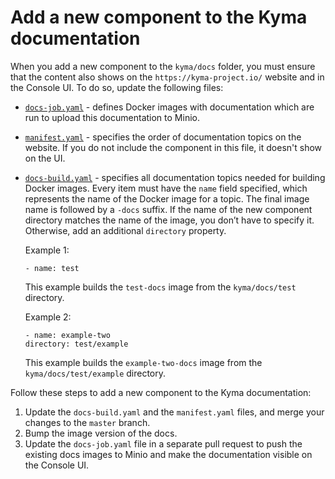 # Add a new component to the Kyma documentation

When you add a new component to the `kyma/docs` folder, you must ensure that the content also shows on the `https://kyma-project.io/` website and in the Console UI. To do so, update the following files:

- [`docs-job.yaml`](https://github.com/kyma-project/kyma/blob/master/resources/core/charts/docs/charts/documentation/templates/docs-job.yaml) - defines Docker images with documentation which are run to upload this documentation to Minio.
- [`manifest.yaml`](https://github.com/kyma-project/kyma/blob/master/docs/manifest.yaml) - specifies the order of documentation topics on the website. If you do not include the component in this file, it doesn't show on the UI.
- [`docs-build.yaml`](https://github.com/kyma-project/kyma/blob/master/docs/docs-build.yaml) - specifies all documentation topics needed for building Docker images. Every item must have the `name` field specified, which represents the name of the Docker image for a topic. The final image name is followed by a `-docs` suffix. If the name of the new component directory matches the name of the image, you don’t have to specify it. Otherwise, add an additional `directory` property.


  Example 1:
  ```
  - name: test
  ```

  This example builds the `test-docs` image from the `kyma/docs/test` directory.


  Example 2:
  ```
  - name: example-two
  directory: test/example
  ```

  This example builds the `example-two-docs` image from the `kyma/docs/test/example` directory.

Follow these steps to add a new component to the Kyma documentation:

1. Update the `docs-build.yaml` and the `manifest.yaml` files, and merge your changes to the `master` branch.
2. Bump the image version of the docs.
3. Update the `docs-job.yaml` file in a separate pull request to push the existing docs images to Minio and make the documentation visible on the Console UI.
